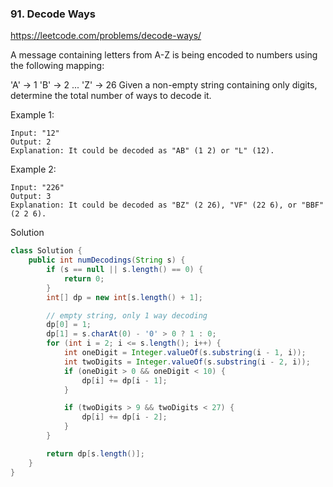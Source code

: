 ### 91. Decode Ways
https://leetcode.com/problems/decode-ways/

A message containing letters from A-Z is being encoded to numbers using the following mapping:

'A' -> 1
'B' -> 2
...
'Z' -> 26
Given a non-empty string containing only digits, determine the total number of ways to decode it.

Example 1:
```
Input: "12"
Output: 2
Explanation: It could be decoded as "AB" (1 2) or "L" (12).
```
Example 2:
```
Input: "226"
Output: 3
Explanation: It could be decoded as "BZ" (2 26), "VF" (22 6), or "BBF" (2 2 6).
```

Solution
```java
class Solution {
    public int numDecodings(String s) {
        if (s == null || s.length() == 0) {
            return 0;
        }
        int[] dp = new int[s.length() + 1];

        // empty string, only 1 way decoding
        dp[0] = 1;
        dp[1] = s.charAt(0) - '0' > 0 ? 1 : 0;
        for (int i = 2; i <= s.length(); i++) {
            int oneDigit = Integer.valueOf(s.substring(i - 1, i));
            int twoDigits = Integer.valueOf(s.substring(i - 2, i));
            if (oneDigit > 0 && oneDigit < 10) {
                dp[i] += dp[i - 1];
            }

            if (twoDigits > 9 && twoDigits < 27) {
                dp[i] += dp[i - 2];
            }
        }

        return dp[s.length()];
    }
}
```